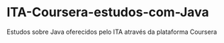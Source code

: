# ITA-Coursera-estudos-com-Java
Estudos sobre Java oferecidos pelo ITA através da plataforma Coursera
